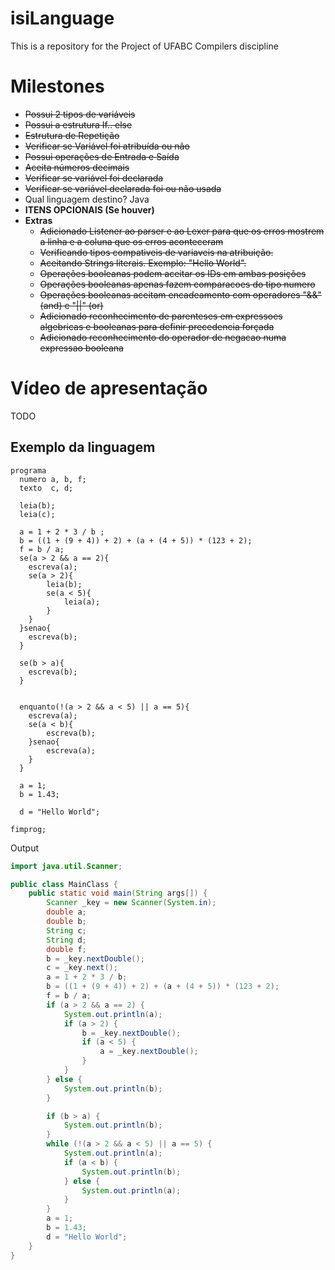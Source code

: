 # isiLanguage
This is a repository for the Project of UFABC Compilers discipline


# Milestones
- ~~Possui 2 tipos de variáveis~~
- ~~Possui a estrutura If.. else~~
- ~~Estrutura de Repetição~~
- ~~Verificar se Variável foi atribuída ou não~~
- ~~Possui operações de Entrada e Saída~~
- ~~Aceita números decimais~~
- ~~Verificar se variável foi declarada~~
- ~~Verificar se variável declarada foi ou não usada~~
- Qual linguagem destino? Java
- **ITENS OPCIONAIS (Se houver)**
- **Extras**
  - ~~Adicionado Listener ao parser e ao Lexer para que os erros mostrem a linha e a coluna que os erros aconteceram~~
  - ~~Verificando tipos compativeis de variaveis na atribuição.~~
  - ~~Aceitando Strings literais. Exemplo: "Hello World".~~
  - ~~Operações booleanas podem aceitar os IDs em ambas posições~~
  - ~~Operações booleanas apenas fazem comparacoes do tipo numero~~
  - ~~Operações booleanas aceitam encadeamento com operadores "&&" (and) e "||" (or)~~
  - ~~Adicionado reconhecimento de parenteses em expressoes algebricas e booleanas para definir precedencia forçada~~
  - ~~Adicionado reconhecimento do operador de negacao numa expressao booleana~~


# Vídeo de apresentação
TODO


## Exemplo da linguagem
```
programa
  numero a, b, f;
  texto  c, d;

  leia(b);
  leia(c);

  a = 1 + 2 * 3 / b ;
  b = ((1 + (9 + 4)) + 2) + (a + (4 + 5)) * (123 + 2);
  f = b / a;
  se(a > 2 && a == 2){
    escreva(a);
    se(a > 2){
        leia(b);
        se(a < 5){
            leia(a);
        }
    }
  }senao{
    escreva(b);
  }

  se(b > a){
    escreva(b);
  }


  enquanto(!(a > 2 && a < 5) || a == 5){
    escreva(a);
    se(a < b){
        escreva(b);
    }senao{
        escreva(a);
    }
  }

  a = 1;
  b = 1.43;

  d = "Hello World";

fimprog;
```

Output
```java
import java.util.Scanner;

public class MainClass {
    public static void main(String args[]) {
        Scanner _key = new Scanner(System.in);
        double a;
        double b;
        String c;
        String d;
        double f;
        b = _key.nextDouble();
        c = _key.next();
        a = 1 + 2 * 3 / b;
        b = ((1 + (9 + 4)) + 2) + (a + (4 + 5)) * (123 + 2);
        f = b / a;
        if (a > 2 && a == 2) {
            System.out.println(a);
            if (a > 2) {
                b = _key.nextDouble();
                if (a < 5) {
                    a = _key.nextDouble();
                }
            }
        } else {
            System.out.println(b);
        }

        if (b > a) {
            System.out.println(b);
        }
        while (!(a > 2 && a < 5) || a == 5) {
            System.out.println(a);
            if (a < b) {
                System.out.println(b);
            } else {
                System.out.println(a);
            }
        }
        a = 1;
        b = 1.43;
        d = "Hello World";
    }
}
```